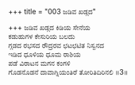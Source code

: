 +++
title = "003 ಜಡಿವ ಖಡ್ಗದ"

+++
ಜಡಿವ ಖಡ್ಗದ ಕಿಡಿಯ ಸೇನೆಯ  
ಕಡುಹುಗಳ ಕೇಸುರಿಯ ಬಲದು   
ಗ್ಗಡದ ರಭಸದ ರೌದ್ರರವ ಛಟಛಟಿತ ನಿಸ್ವನದ  
ಇಡಿದ ಧೂಳಿಯ ಧೂಮ ರಾಶಿಯ  
ಪಡೆ ವಿರಾಟನ ಮಗನ ಕಂಗಳಿ  
ಗೊಡನೊಡನೆ ದಾವಾಗ್ನಿಯಂತಿರೆ ತೋರಿತಿದಿರಿನಲಿ     ॥3॥